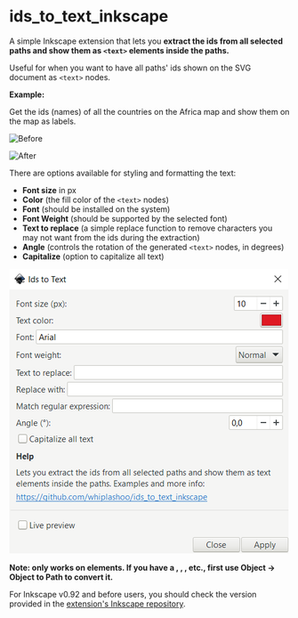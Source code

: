 # ids_to_text_inkscape
A simple Inkscape extension that lets you **extract the ids from all selected paths and show them as `<text>` elements inside the paths.**


Useful for when you want to have all paths' ids shown on the SVG document as `<text>` nodes.

**Example:**

Get the ids (names) of all the countries on the Africa map and show them on the map as labels.


![Before](https://github.com/whiplashoo/ids_to_text_inkscape/blob/master/example1.PNG)


![After](https://github.com/whiplashoo/ids_to_text_inkscape/blob/master/example2.PNG)



There are options available for styling and formatting the text:

* **Font size** in px
* **Color** (the fill color of the `<text>` nodes)
* **Font** (should be installed on the system)
* **Font Weight** (should be supported by the selected font)
* **Text to replace** (a simple replace function to remove characters you may not want from the ids during the extraction)
* **Angle** (controls the rotation of the generated `<text>` nodes, in degrees)
* **Capitalize** (option to capitalize all text)

![UI](https://github.com/whiplashoo/ids_to_text_inkscape/blob/master/example3.PNG)

**Note: only works on <path> elements. If you have a <circle>, <rectangle>, <text>, etc., first use Object -> Object to Path to convert it.**

For Inkscape v0.92 and before users, you should check the version provided in the [extension's Inkscape repository](https://inkscape.org/~whidev/%E2%98%85ids-to-text-elements "Inkscape repository").
